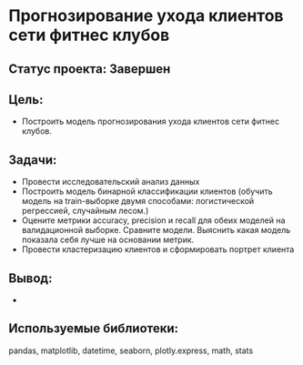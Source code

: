 # Прогнозирование ухода клиентов сети фитнес клубов
## Статус проекта: Завершен

## Цель:
- Построить модель прогнозирования ухода клиентов сети фитнес клубов.

## Задачи:
- Провести исследовательский анализ данных
- Построить модель бинарной классификации клиентов (обучить модель на train-выборке двумя способами: логистической регрессией, случайным лесом.)
- Оцените метрики accuracy, precision и recall для обеих моделей на валидационной выборке. Сравните модели. Выяснить какая модель показала себя лучше на основании метрик.
- Провести кластеризацию клиентов и сформировать портрет клиента

## Вывод:
- 

## Используемые библиотеки:
pandas, matplotlib, datetime, seaborn, plotly.express, math, stats
